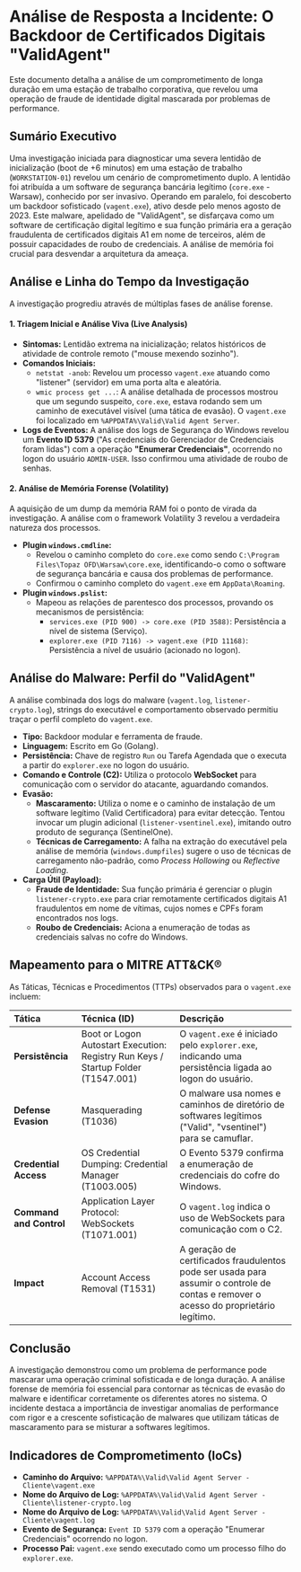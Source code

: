 # Análise de Resposta a Incidente: O Backdoor de Certificados Digitais "ValidAgent"

Este documento detalha a análise de um comprometimento de longa duração em uma estação de trabalho corporativa, que revelou uma operação de fraude de identidade digital mascarada por problemas de performance.

## Sumário Executivo

Uma investigação iniciada para diagnosticar uma severa lentidão de inicialização (boot de +6 minutos) em uma estação de trabalho (`WORKSTATION-01`) revelou um cenário de comprometimento duplo. A lentidão foi atribuída a um software de segurança bancária legítimo (`core.exe` - Warsaw), conhecido por ser invasivo. Operando em paralelo, foi descoberto um backdoor sofisticado (`vagent.exe`), ativo desde pelo menos agosto de 2023. Este malware, apelidado de "ValidAgent", se disfarçava como um software de certificação digital legítimo e sua função primária era a geração fraudulenta de certificados digitais A1 em nome de terceiros, além de possuir capacidades de roubo de credenciais. A análise de memória foi crucial para desvendar a arquitetura da ameaça.

## Análise e Linha do Tempo da Investigação

A investigação progrediu através de múltiplas fases de análise forense.

#### 1. Triagem Inicial e Análise Viva (Live Analysis)

* **Sintomas:** Lentidão extrema na inicialização; relatos históricos de atividade de controle remoto ("mouse mexendo sozinho").
* **Comandos Iniciais:**
    * `netstat -anob`: Revelou um processo `vagent.exe` atuando como "listener" (servidor) em uma porta alta e aleatória.
    * `wmic process get ...`: A análise detalhada de processos mostrou que um segundo suspeito, `core.exe`, estava rodando sem um caminho de executável visível (uma tática de evasão). O `vagent.exe` foi localizado em `%APPDATA%\Valid\Valid Agent Server`.
* **Logs de Eventos:** A análise dos logs de Segurança do Windows revelou um **Evento ID 5379** ("As credenciais do Gerenciador de Credenciais foram lidas") com a operação **"Enumerar Credenciais"**, ocorrendo no logon do usuário `ADMIN-USER`. Isso confirmou uma atividade de roubo de senhas.

#### 2. Análise de Memória Forense (Volatility)

A aquisição de um dump da memória RAM foi o ponto de virada da investigação. A análise com o framework Volatility 3 revelou a verdadeira natureza dos processos.

* **Plugin `windows.cmdline`:**
    * Revelou o caminho completo do `core.exe` como sendo `C:\Program Files\Topaz OFD\Warsaw\core.exe`, identificando-o como o software de segurança bancária e causa dos problemas de performance.
    * Confirmou o caminho completo do `vagent.exe` em `AppData\Roaming`.
* **Plugin `windows.pslist`:**
    * Mapeou as relações de parentesco dos processos, provando os mecanismos de persistência:
        * `services.exe (PID 900) -> core.exe (PID 3588)`: Persistência a nível de sistema (Serviço).
        * `explorer.exe (PID 7116) -> vagent.exe (PID 11168)`: Persistência a nível de usuário (acionado no logon).

## Análise do Malware: Perfil do "ValidAgent"

A análise combinada dos logs do malware (`vagent.log`, `listener-crypto.log`), strings do executável e comportamento observado permitiu traçar o perfil completo do `vagent.exe`.

* **Tipo:** Backdoor modular e ferramenta de fraude.
* **Linguagem:** Escrito em Go (Golang).
* **Persistência:** Chave de registro `Run` ou Tarefa Agendada que o executa a partir do `explorer.exe` no logon do usuário.
* **Comando e Controle (C2):** Utiliza o protocolo **WebSocket** para comunicação com o servidor do atacante, aguardando comandos.
* **Evasão:**
    * **Mascaramento:** Utiliza o nome e o caminho de instalação de um software legítimo (Valid Certificadora) para evitar detecção. Tentou invocar um plugin adicional (`listener-vsentinel.exe`), imitando outro produto de segurança (SentinelOne).
    * **Técnicas de Carregamento:** A falha na extração do executável pela análise de memória (`windows.dumpfiles`) sugere o uso de técnicas de carregamento não-padrão, como *Process Hollowing* ou *Reflective Loading*.
* **Carga Útil (Payload):**
    * **Fraude de Identidade:** Sua função primária é gerenciar o plugin `listener-crypto.exe` para criar remotamente certificados digitais A1 fraudulentos em nome de vítimas, cujos nomes e CPFs foram encontrados nos logs.
    * **Roubo de Credenciais:** Aciona a enumeração de todas as credenciais salvas no cofre do Windows.

## Mapeamento para o MITRE ATT&CK®

As Táticas, Técnicas e Procedimentos (TTPs) observados para o `vagent.exe` incluem:

| Tática | Técnica (ID) | Descrição |
| :--- | :--- | :--- |
| **Persistência** | Boot or Logon Autostart Execution: Registry Run Keys / Startup Folder (T1547.001) | O `vagent.exe` é iniciado pelo `explorer.exe`, indicando uma persistência ligada ao logon do usuário. |
| **Defense Evasion** | Masquerading (T1036) | O malware usa nomes e caminhos de diretório de softwares legítimos ("Valid", "vsentinel") para se camuflar. |
| **Credential Access** | OS Credential Dumping: Credential Manager (T1003.005) | O Evento 5379 confirma a enumeração de credenciais do cofre do Windows. |
| **Command and Control** | Application Layer Protocol: WebSockets (T1071.001) | O `vagent.log` indica o uso de WebSockets para comunicação com o C2. |
| **Impact** | Account Access Removal (T1531) | A geração de certificados fraudulentos pode ser usada para assumir o controle de contas e remover o acesso do proprietário legítimo. |


## Conclusão

A investigação demonstrou como um problema de performance pode mascarar uma operação criminal sofisticada e de longa duração. A análise forense de memória foi essencial para contornar as técnicas de evasão do malware e identificar corretamente os diferentes atores no sistema. O incidente destaca a importância de investigar anomalias de performance com rigor e a crescente sofisticação de malwares que utilizam táticas de mascaramento para se misturar a softwares legítimos.

## Indicadores de Comprometimento (IoCs)

* **Caminho do Arquivo:** `%APPDATA%\Valid\Valid Agent Server - Cliente\vagent.exe`
* **Nome do Arquivo de Log:** `%APPDATA%\Valid\Valid Agent Server - Cliente\listener-crypto.log`
* **Nome do Arquivo de Log:** `%APPDATA%\Valid\Valid Agent Server - Cliente\vagent.log`
* **Evento de Segurança:** `Event ID 5379` com a operação "Enumerar Credenciais" ocorrendo no logon.
* **Processo Pai:** `vagent.exe` sendo executado como um processo filho do `explorer.exe`.

